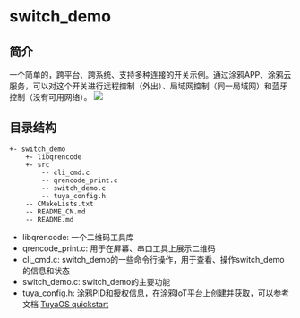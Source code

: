 # switch_demo

## 简介
一个简单的，跨平台、跨系统、支持多种连接的开关示例。通过涂鸦APP、涂鸦云服务，可以对这个开关进行远程控制（外出）、局域网控制（同一局域网）和蓝牙控制（没有可用网络）。
![](https://images.tuyacn.com/fe-static/docs/img/0e155d73-1042-4d9f-8886-024d89ad16b2.png)



## 目录结构
```
+- switch_demo
    +- libqrencode
    +- src
        -- cli_cmd.c
        -- qrencode_print.c
        -- switch_demo.c
        -- tuya_config.h
    -- CMakeLists.txt
    -- README_CN.md
    -- README.md
```
* libqrencode: 一个二维码工具库
* qrencode_print.c: 用于在屏幕、串口工具上展示二维码
* cli_cmd.c: switch_demo的一些命令行操作，用于查看、操作switch_demo的信息和状态
* switch_demo.c: switch_demo的主要功能
* tuya_config.h: 涂鸦PID和授权信息，在涂鸦IoT平台上创建并获取，可以参考文档 [TuyaOS quickstart](https://developer.tuya.com/en/docs/iot-device-dev/application-creation?id=Kbxw7ket3aujc)



